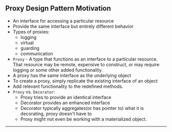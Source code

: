 ## Proxy Design Pattern Motivation
- An interface for accessing a particular resource
- Provide the same interface but entirely different behavior
- Types of proxies:
  - logging
  - virtual
  - guarding
  - communication
- `Proxy` - A type that functions as an interface to a particular resource. That resource may be remote, expensive to construct, or may require logging or some other added functionality.
- A proxy has the same interface as the underlying object
- To create a proxy, simply replicate the existing interface of an object
- Add relevant functionality to the redefined methods.
- `Proxy` vs. `Decorator`:
  - Proxy tries to provide an identical interface
  - Decorator provides an enhanced interface
  - Decorator typically aggregates(or has pointer to) what it is decorating, proxy doesn't have to
  - Proxy might not even be working with a materialized object.
---